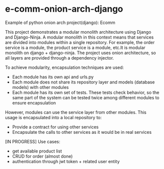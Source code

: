 # e-comm-onion-arch-django
Example of python onion arch project(django): Ecomm

This project demonstrates a modular monolith architecture using Django and Django-Ninja.
A modular monolith in this context means that services are divided into modules within a single repository.
For example, the order service is a module, the product service is a module, etc.It is modular monolith on django + django-ninja.
The project uses onion architecture, so all layers are provided through a dependency injector.

To achieve modularity, encapsulation techniques are used:
- Each module has its own api and urls.py
- Each module does not share its repository layer and models (database models) with other modules
- Each module has its own set of tests. These tests check behavior, so the same part of the system can be tested twice among different modules to ensure encapsulation

However, modules can use the service layer from other modules. This usage is encapsulated into a local repository to:
- Provide a contract for using other services
- Encapsulate the calls to other services as it would be in real services


[IN PROGRESS] Use cases:
- get  available product list
- CRUD for order (almost done)
- authentication through jwt token + related user entity
